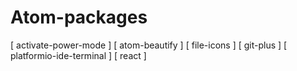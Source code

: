# Atom-packages
[ activate-power-mode ]
[ atom-beautify ]
[ file-icons ]
[ git-plus ]
[ platformio-ide-terminal ]
[ react ]
